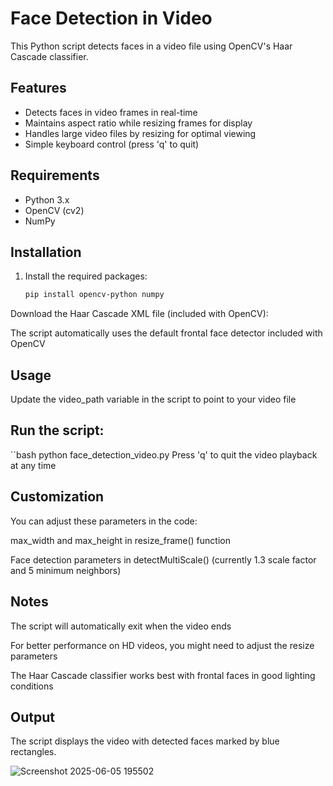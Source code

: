 # Face Detection in Video

This Python script detects faces in a video file using OpenCV's Haar Cascade classifier.

## Features

- Detects faces in video frames in real-time
- Maintains aspect ratio while resizing frames for display
- Handles large video files by resizing for optimal viewing
- Simple keyboard control (press 'q' to quit)

## Requirements

- Python 3.x
- OpenCV (cv2)
- NumPy

## Installation

1. Install the required packages:
   ```bash
   pip install opencv-python numpy

Download the Haar Cascade XML file (included with OpenCV):

The script automatically uses the default frontal face detector included with OpenCV

## Usage
Update the video_path variable in the script to point to your video file

## Run the script:
``bash
 python face_detection_video.py
Press 'q' to quit the video playback at any time

## Customization
You can adjust these parameters in the code:

max_width and max_height in resize_frame() function

Face detection parameters in detectMultiScale() (currently 1.3 scale factor and 5 minimum neighbors)

## Notes
The script will automatically exit when the video ends

For better performance on HD videos, you might need to adjust the resize parameters

The Haar Cascade classifier works best with frontal faces in good lighting conditions

## Output
The script displays the video with detected faces marked by blue rectangles.

![Screenshot 2025-06-05 195502](https://github.com/user-attachments/assets/756f70c6-4b49-4419-b81f-3e4db9587e4f)
